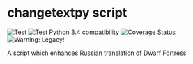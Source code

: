 # changetextpy script

[![Test](https://github.com/dfint/changetextpy_script/actions/workflows/test.yml/badge.svg)](https://github.com/dfint/changetextpy_script/actions/workflows/test.yml)
[![Test Python 3.4 compatibility](https://github.com/dfint/changetextpy_script/actions/workflows/test%20Py%203.4%20compatibility.yml/badge.svg)](https://github.com/dfint/changetextpy_script/actions/workflows/test%20Py%203.4%20compatibility.yml)
[![Coverage Status](https://coveralls.io/repos/github/dfint/changetextpy_script/badge.svg?branch=develop)](https://coveralls.io/github/dfint/changetextpy_script?branch=develop)
![Warning: Legacy!](https://img.shields.io/badge/Warning-Legacy!-red)

A script which enhances Russian translation of Dwarf Fortress
